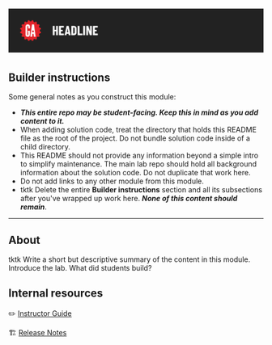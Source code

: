 # ![[tktk Module Name] - Solution](./internal-resources/assets/tktk-hero.png)

## Builder instructions

Some general notes as you construct this module:

- ***This entire repo may be student-facing. Keep this in mind as you add content to it.***
- When adding solution code, treat the directory that holds this README file as the root of the project. Do not bundle solution code inside of a child directory.
- This README should not provide any information beyond a simple intro to simplify maintenance. The main lab repo should hold all background information about the solution code. Do not duplicate that work here.
- Do not add links to any other module from this module.
- tktk Delete the entire **Builder instructions** section and all its subsections after you've wrapped up work here. ***None of this content should remain***.

---

## About

tktk Write a short but descriptive summary of the content in this module. Introduce the lab. What did students build?

## Internal resources

✏️ [Instructor Guide](./internal-resources/instructor-guide.md)

🏗️ [Release Notes](./internal-resources/release-notes.md)

